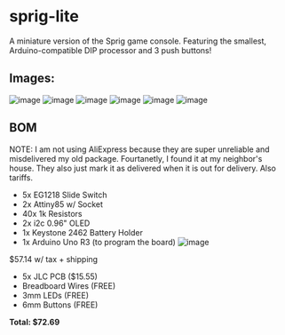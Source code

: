 # sprig-lite
A miniature version of the Sprig game console. Featuring the smallest, Arduino-compatible DIP processor and 3 push buttons!

## Images:
![image](https://github.com/user-attachments/assets/830ad957-dc60-406b-bb02-4673f8bdbb8f)
![image](https://github.com/user-attachments/assets/8a726e69-3394-4c86-991d-ac44496ac3ce)
![image](https://github.com/user-attachments/assets/478552ae-f8ac-47f9-a9ae-e8780fa2a84c)
![image](https://github.com/user-attachments/assets/77b95ff8-e50c-4d81-a3b0-2678251f4ca5)
![image](https://github.com/user-attachments/assets/a8ac27dd-a33a-4e42-beba-563a85a68399)
![image](https://github.com/user-attachments/assets/4c67e9ff-e41e-4a9a-a2db-d24858dc3cda)

## BOM 
NOTE: I am not using AliExpress because they are super unreliable and misdelivered my old package. Fourtanetly, I found it at my neighbor's house. They also just mark it as delivered when it is out for delivery. Also tariffs. 
* 5x EG1218 Slide Switch
* 2x Attiny85 w/ Socket
* 40x 1k Resistors
* 2x i2c 0.96" OLED
* 1x Keystone 2462 Battery Holder
* 1x Arduino Uno R3 (to program the board) 
![image](https://github.com/user-attachments/assets/76c0e592-957e-44da-9ffa-e4704efdd9b9)


$57.14 w/ tax + shipping

* 5x JLC PCB ($15.55)
* Breadboard Wires (FREE)
* 3mm LEDs (FREE)
* 6mm Buttons (FREE)

**Total: $72.69**
